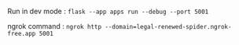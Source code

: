 Run in dev mode : `flask --app apps run --debug --port 5001`

ngrok command : `ngrok http --domain=legal-renewed-spider.ngrok-free.app 5001`